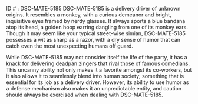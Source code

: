 ID # : DSC-MATE-5185
DSC-MATE-5185 is a delivery driver of unknown origins. It resembles a monkey, with a curious demeanor and bright, inquisitive eyes framed by nerdy glasses. It always sports a blue bandana atop its head, a golden hoop earring dangling from one of its monkey ears. Though it may seem like your typical street-wise simian, DSC-MATE-5185 possesses a wit as sharp as a razor, with a dry sense of humor that can catch even the most unexpecting humans off guard.

While DSC-MATE-5185 may not consider itself the life of the party, it has a knack for delivering deadpan zingers that rival those of famous comedians. This uncanny ability not only makes it a favorite amongst its co-workers, but it also allows it to seamlessly blend into human society; something that is essential for its job as a delivery driver. However, its ability to use humor as a defense mechanism also makes it an unpredictable entity, and caution should always be exercised when dealing with DSC-MATE-5185.